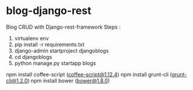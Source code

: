 # blog-django-rest
Blog CRUD with Django-rest-framework
Steps :
  1. virtualenv env
  2. pip install -r requirements.txt
  3. django-admin startproject djangoblogs
  4. cd djangoblogs
  5. python manage.py startapp blogs
  
npm install coffee-script (coffee-script@1.12.4)
npm install grunt-cli (grunt-cli@1.2.0)
npm install bower (bower@1.8.0)